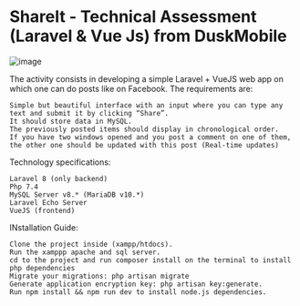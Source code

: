# ShareIt - Technical Assessment (Laravel & Vue Js) from DuskMobile
![image](https://user-images.githubusercontent.com/35735992/147072389-50679678-e1e6-41ee-9638-8bbd6f5c9bd0.png)


The activity consists in developing a simple Laravel + VueJS web app on which one can do posts like on Facebook. The requirements are: 

    Simple but beautiful interface with an input where you can type any text and submit it by clicking “Share”. 
    It should store data in MySQL. 
    The previously posted items should display in chronological order. 
    If you have two windows opened and you post a comment on one of them, the other one should be updated with this post (Real-time updates)


Technology specifications: 

    Laravel 8 (only backend) 
    Php 7.4 
    MySQL Server v8.* (MariaDB v10.*) 
    Laravel Echo Server 
    VueJS (frontend) 

INstallation Guide:

    Clone the project inside (xampp/htdocs).
    Run the xamppp apache and sql server.
    cd to the project and run composer install on the terminal to install php dependencies
    Migrate your migrations: php artisan migrate
    Generate application encryption key: php artisan key:generate.
    Run npm install && npm run dev to install node.js dependencies.
    
